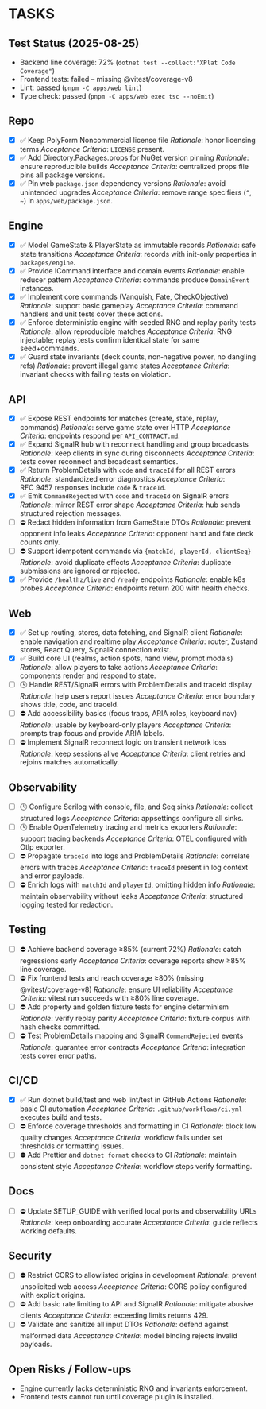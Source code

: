 # TASKS

## Test Status (2025-08-25)
- Backend line coverage: 72% (`dotnet test --collect:"XPlat Code Coverage"`)
- Frontend tests: failed – missing @vitest/coverage-v8
- Lint: passed (`pnpm -C apps/web lint`)
- Type check: passed (`pnpm -C apps/web exec tsc --noEmit`)

## Repo
- [x] ✅ Keep PolyForm Noncommercial license file
  _Rationale_: honor licensing terms
  _Acceptance Criteria_: `LICENSE` present.
- [x] ✅ Add Directory.Packages.props for NuGet version pinning
  _Rationale_: ensure reproducible builds
  _Acceptance Criteria_: centralized props file pins all package versions.
- [x] ✅ Pin web `package.json` dependency versions
  _Rationale_: avoid unintended upgrades
  _Acceptance Criteria_: remove range specifiers (`^`, `~`) in `apps/web/package.json`.

## Engine
- [x] ✅ Model GameState & PlayerState as immutable records
  _Rationale_: safe state transitions
  _Acceptance Criteria_: records with init-only properties in `packages/engine`.
- [x] ✅ Provide ICommand interface and domain events
  _Rationale_: enable reducer pattern
  _Acceptance Criteria_: commands produce `DomainEvent` instances.
- [x] ✅ Implement core commands (Vanquish, Fate, CheckObjective)
  _Rationale_: support basic gameplay
  _Acceptance Criteria_: command handlers and unit tests cover these actions.
- [x] ✅ Enforce deterministic engine with seeded RNG and replay parity tests
  _Rationale_: allow reproducible matches
  _Acceptance Criteria_: RNG injectable; replay tests confirm identical state for same seed+commands.
- [x] ✅ Guard state invariants (deck counts, non‑negative power, no dangling refs)
  _Rationale_: prevent illegal game states
  _Acceptance Criteria_: invariant checks with failing tests on violation.

## API
- [x] ✅ Expose REST endpoints for matches (create, state, replay, commands)
  _Rationale_: serve game state over HTTP
  _Acceptance Criteria_: endpoints respond per `API_CONTRACT.md`.
- [x] ✅ Expand SignalR hub with reconnect handling and group broadcasts
  _Rationale_: keep clients in sync during disconnects
  _Acceptance Criteria_: tests cover reconnect and broadcast semantics.
- [x] ✅ Return ProblemDetails with `code` and `traceId` for all REST errors
  _Rationale_: standardized error diagnostics
  _Acceptance Criteria_: RFC 9457 responses include `code` & `traceId`.
- [x] ✅ Emit `CommandRejected` with `code` and `traceId` on SignalR errors
  _Rationale_: mirror REST error shape
  _Acceptance Criteria_: hub sends structured rejection messages.
- [ ] ⛔ Redact hidden information from GameState DTOs
  _Rationale_: prevent opponent info leaks
  _Acceptance Criteria_: opponent hand and fate deck counts only.
- [ ] ⛔ Support idempotent commands via `{matchId, playerId, clientSeq}`
  _Rationale_: avoid duplicate effects
  _Acceptance Criteria_: duplicate submissions are ignored or rejected.
- [x] ✅ Provide `/healthz/live` and `/ready` endpoints
  _Rationale_: enable k8s probes
  _Acceptance Criteria_: endpoints return 200 with health checks.

## Web
- [x] ✅ Set up routing, stores, data fetching, and SignalR client
  _Rationale_: enable navigation and realtime play
  _Acceptance Criteria_: router, Zustand stores, React Query, SignalR connection exist.
- [x] ✅ Build core UI (realms, action spots, hand view, prompt modals)
  _Rationale_: allow players to take actions
  _Acceptance Criteria_: components render and respond to state.
- [ ] 🕓 Handle REST/SignalR errors with ProblemDetails and traceId display
  _Rationale_: help users report issues
  _Acceptance Criteria_: error boundary shows title, code, and traceId.
- [ ] ⛔ Add accessibility basics (focus traps, ARIA roles, keyboard nav)
  _Rationale_: usable by keyboard‑only players
  _Acceptance Criteria_: prompts trap focus and provide ARIA labels.
- [ ] ⛔ Implement SignalR reconnect logic on transient network loss
  _Rationale_: keep sessions alive
  _Acceptance Criteria_: client retries and rejoins matches automatically.

## Observability
- [ ] 🕓 Configure Serilog with console, file, and Seq sinks
  _Rationale_: collect structured logs
  _Acceptance Criteria_: appsettings configure all sinks.
- [ ] 🕓 Enable OpenTelemetry tracing and metrics exporters
  _Rationale_: support tracing backends
  _Acceptance Criteria_: OTEL configured with Otlp exporter.
- [ ] ⛔ Propagate `traceId` into logs and ProblemDetails
  _Rationale_: correlate errors with traces
  _Acceptance Criteria_: `traceId` present in log context and error payloads.
- [ ] ⛔ Enrich logs with `matchId` and `playerId`, omitting hidden info
  _Rationale_: maintain observability without leaks
  _Acceptance Criteria_: structured logging tested for redaction.

## Testing
- [ ] ⛔ Achieve backend coverage ≥85% (current 72%)
  _Rationale_: catch regressions early
  _Acceptance Criteria_: coverage reports show ≥85% line coverage.
- [ ] ⛔ Fix frontend tests and reach coverage ≥80% (missing @vitest/coverage-v8)
  _Rationale_: ensure UI reliability
  _Acceptance Criteria_: vitest run succeeds with ≥80% line coverage.
- [ ] ⛔ Add property and golden fixture tests for engine determinism
  _Rationale_: verify replay parity
  _Acceptance Criteria_: fixture corpus with hash checks committed.
- [ ] ⛔ Test ProblemDetails mapping and SignalR `CommandRejected` events
  _Rationale_: guarantee error contracts
  _Acceptance Criteria_: integration tests cover error paths.

## CI/CD
- [x] ✅ Run dotnet build/test and web lint/test in GitHub Actions
  _Rationale_: basic CI automation
  _Acceptance Criteria_: `.github/workflows/ci.yml` executes build and tests.
- [ ] ⛔ Enforce coverage thresholds and formatting in CI
  _Rationale_: block low quality changes
  _Acceptance Criteria_: workflow fails under set thresholds or formatting issues.
- [ ] ⛔ Add Prettier and `dotnet format` checks to CI
  _Rationale_: maintain consistent style
  _Acceptance Criteria_: workflow steps verify formatting.

## Docs
- [ ] ⛔ Update SETUP_GUIDE with verified local ports and observability URLs
  _Rationale_: keep onboarding accurate
  _Acceptance Criteria_: guide reflects working defaults.

## Security
- [ ] ⛔ Restrict CORS to allowlisted origins in development
  _Rationale_: prevent unsolicited web access
  _Acceptance Criteria_: CORS policy configured with explicit origins.
- [ ] ⛔ Add basic rate limiting to API and SignalR
  _Rationale_: mitigate abusive clients
  _Acceptance Criteria_: exceeding limits returns 429.
- [ ] ⛔ Validate and sanitize all input DTOs
  _Rationale_: defend against malformed data
  _Acceptance Criteria_: model binding rejects invalid payloads.

## Open Risks / Follow-ups
- Engine currently lacks deterministic RNG and invariants enforcement.
- Frontend tests cannot run until coverage plugin is installed.
